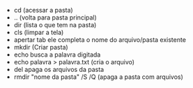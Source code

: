 
- cd (acessar a pasta)
- .. (volta para pasta principal)
- dir (lista o que tem na pasta)
- cls (limpar a tela)
- apertar tab ele completa o nome do arquivo/pasta existente
- mkdir (Criar pasta)
- echo busca a palavra digitada
- echo palavra > palavra.txt (cria o arquivo)
- del apaga os arquivos da pasta
- rmdir "nome da pasta" /S /Q (apaga a pasta com arquivos)
